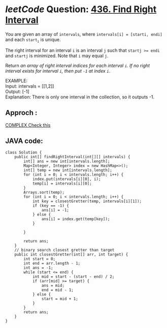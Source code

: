 # _leetCode_ Question: [436. Find Right Interval](https://leetcode.com/problems/find-right-interval/)

You are given an array of `intervals`, where `intervals[i] = [starti, endi] `and each `start`<sub>`i`</sub> is unique.

The right interval for an interval `i` is an interval `j` such that `startj >= endi` and `startj` is minimized. Note that `i` may equal `j`.

Return _an array of right interval indices for each interval `i`. If no right interval exists for interval `i`, then put `-1` at index `i`_.

EXAMPLE:  
Input: intervals = [[1,2]]  
Output: [-1]  
Explanation: There is only one interval in the collection, so it outputs -1.

## Approch :

[COMPLEX Check this](https://leetcode.com/problems/find-right-interval/discuss/?currentPage=1&orderBy=newest_to_oldest&query=)

## JAVA code:

```
class Solution {
    public int[] findRightInterval(int[][] intervals) {
        int[] ans = new int[intervals.length];
        Map<Integer, Integer> index = new HashMap<>();
        int[] temp = new int[intervals.length];
        for (int i = 0; i < intervals.length; i++) {
            index.put(intervals[i][0], i);
            temp[i] = intervals[i][0];
        }
        Arrays.sort(temp);
        for (int i = 0; i < intervals.length; i++) {
            int key = closestGretter(temp, intervals[i][1]);
            if (key == -1) {
                ans[i] = -1;
            } else {
                ans[i] = index.get(temp[key]);
            }

        }

        return ans;
    }
    // binary search closest gretter than target
    public int closestGretter(int[] arr, int target) {
        int start = 0;
        int end = arr.length - 1;
        int ans = -1;
        while (start <= end) {
            int mid = start - (start - end) / 2;
            if (arr[mid] >= target) {
                ans = mid;
                end = mid - 1;
            } else {
                start = mid + 1;
            }
        }
        return ans;
    }
}

```
